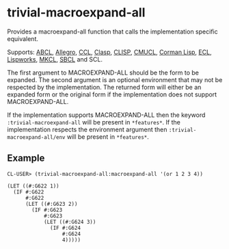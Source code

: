 # trivial-macroexpand-all

Provides a macroexpand-all function that calls the implementation
specific equivalent.

Supports: [ABCL][], [Allegro][], [CCL][], [Clasp][], [CLISP][],
[CMUCL][], [Corman Lisp][], [ECL][], [Lispworks][], [MKCL][], [SBCL][]
and SCL.

The first argument to MACROEXPAND-ALL should be the form to be
expanded. The second argument is an optional environment that may not
be respected by the implementation. The returned form will either be
an expanded form or the original form if the implementation does not
support MACROEXPAND-ALL.

If the implementation supports MACROEXPAND-ALL then the keyword
`:trivial-macroexpand-all` will be present in `*features*`. If the
implementation respects the environment argument then
`:trivial-macroexpand-all/env` will be present in `*features*`.

## Example

```
CL-USER> (trivial-macroexpand-all:macroexpand-all '(or 1 2 3 4))

(LET ((#:G622 1))
  (IF #:G622
      #:G622
      (LET ((#:G623 2))
        (IF #:G623
            #:G623
            (LET ((#:G624 3))
              (IF #:G624
                  #:G624
                  4)))))
```                  

[ABCL]: https://armedbear.common-lisp.dev/
[Allegro]: https://franz.com/products/allegro-common-lisp/
[CCL]: https://github.com/Clozure/ccl
[CLISP]: https://gitlab.com/gnu-clisp/clisp
[CMUCL]: https://gitlab.common-lisp.net/cmucl/cmucl
[Clasp]: https://clasp-developers.github.io/
[Corman Lisp]: https://github.com/sharplispers/cormanlisp
[ECL]: https://ecl.common-lisp.dev/
[LispWorks]: https://www.lispworks.com/products/lispworks.html
[MKCL]: https://mkcl.common-lisp.dev/
[Mezzano]: https://github.com/froggey/Mezzano
[SBCL]: http://sbcl.org/
